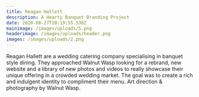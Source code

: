 ```yaml
---
title: Reagan Hallett
description: A Hearty Banquet Branding Project
date: 2020-08-27T20:19:55.536Z
mainimage: /images/uploads/5.png
headerimage: /images/uploads/header.png
images: /images/uploads/2.png
---
```

Reagan Hallett are a wedding catering company specialising in banquet style dining. They approached Walnut Wasp looking for a rebrand, new website and a library of new photos and videos to really showcase their unique offering in a crowded wedding market. The goal was to create a rich and indulgent identity to compliment their menu. Art direction & photography by Walnut Wasp.